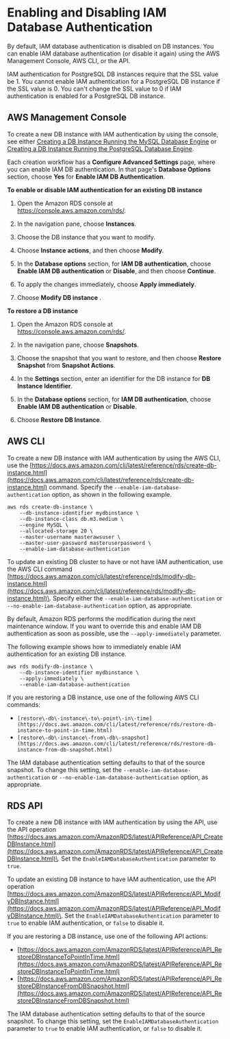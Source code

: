 # Enabling and Disabling IAM Database Authentication<a name="UsingWithRDS.IAMDBAuth.Enabling"></a>

By default, IAM database authentication is disabled on DB instances\. You can enable IAM database authentication \(or disable it again\) using the AWS Management Console, AWS CLI, or the API\.

IAM authentication for PostgreSQL DB instances require that the SSL value be 1\. You cannot enable IAM authentication for a PostgreSQL DB instance if the SSL value is 0\. You can't change the SSL value to 0 if IAM authentication is enabled for a PostgreSQL DB instance\. 

## AWS Management Console<a name="UsingWithRDS.IAMDBAuth.Enabling.Console"></a>

To create a new DB instance with IAM authentication by using the console, see either [Creating a DB Instance Running the MySQL Database Engine](USER_CreateInstance.md) or [Creating a DB Instance Running the PostgreSQL Database Engine](USER_CreatePostgreSQLInstance.md)\.

Each creation workflow has a **Configure Advanced Settings** page, where you can enable IAM DB authentication\. In that page's **Database Options** section, choose **Yes** for **Enable IAM DB Authentication**\.

**To enable or disable IAM authentication for an existing DB instance**

1. Open the Amazon RDS console at [https://console\.aws\.amazon\.com/rds/](https://console.aws.amazon.com/rds/)\.

1. In the navigation pane, choose **Instances**\.

1. Choose the DB instance that you want to modify\.

1. Choose **Instance actions**, and then choose **Modify**\.

1. In the **Database options** section, for **IAM DB authentication**, choose **Enable IAM DB authentication** or **Disable**, and then choose **Continue**\.

1. To apply the changes immediately, choose **Apply immediately**\.

1. Choose **Modify DB instance** \.

**To restore a DB instance**

1. Open the Amazon RDS console at [https://console\.aws\.amazon\.com/rds/](https://console.aws.amazon.com/rds/)\.

1. In the navigation pane, choose **Snapshots**\.

1. Choose the snapshot that you want to restore, and then choose **Restore Snapshot** from **Snapshot Actions**\.

1. In the **Settings** section, enter an identifier for the DB instance for **DB Instance Identifier**\.

1. In the **Database options** section, for **IAM DB authentication**, choose **Enable IAM DB authentication** or **Disable**\.

1. Choose **Restore DB Instance**\.

## AWS CLI<a name="UsingWithRDS.IAMDBAuth.Enabling.CLI"></a>

To create a new DB instance with IAM authentication by using the AWS CLI, use the [https://docs.aws.amazon.com/cli/latest/reference/rds/create-db-instance.html](https://docs.aws.amazon.com/cli/latest/reference/rds/create-db-instance.html) command\. Specify the `--enable-iam-database-authentication` option, as shown in the following example\.

```
aws rds create-db-instance \
    --db-instance-identifier mydbinstance \
    --db-instance-class db.m3.medium \
    --engine MySQL \
    --allocated-storage 20 \
    --master-username masterawsuser \
    --master-user-password masteruserpassword \
    --enable-iam-database-authentication
```

To update an existing DB cluster to have or not have IAM authentication, use the AWS CLI command [https://docs.aws.amazon.com/cli/latest/reference/rds/modify-db-instance.html](https://docs.aws.amazon.com/cli/latest/reference/rds/modify-db-instance.html)\. Specify either the `--enable-iam-database-authentication` or `--no-enable-iam-database-authentication` option, as appropriate\.

By default, Amazon RDS performs the modification during the next maintenance window\. If you want to override this and enable IAM DB authentication as soon as possible, use the `--apply-immediately` parameter\. 

The following example shows how to immediately enable IAM authentication for an existing DB instance\.

```
aws rds modify-db-instance \
    --db-instance-identifier mydbinstance \
    --apply-immediately \
    --enable-iam-database-authentication
```

If you are restoring a DB instance, use one of the following AWS CLI commands:
+ `[restore\-db\-instance\-to\-point\-in\-time](https://docs.aws.amazon.com/cli/latest/reference/rds/restore-db-instance-to-point-in-time.html)`
+ `[restore\-db\-instance\-from\-db\-snapshot](https://docs.aws.amazon.com/cli/latest/reference/rds/restore-db-instance-from-db-snapshot.html)`

The IAM database authentication setting defaults to that of the source snapshot\. To change this setting, set the `--enable-iam-database-authentication` or `--no-enable-iam-database-authentication` option, as appropriate\.

## RDS API<a name="UsingWithRDS.IAMDBAuth.Enabling.API"></a>

To create a new DB instance with IAM authentication by using the API, use the API operation [https://docs.aws.amazon.com/AmazonRDS/latest/APIReference/API_CreateDBInstance.html](https://docs.aws.amazon.com/AmazonRDS/latest/APIReference/API_CreateDBInstance.html)\. Set the `EnableIAMDatabaseAuthentication` parameter to `true`\.

To update an existing DB instance to have IAM authentication, use the API operation [https://docs.aws.amazon.com/AmazonRDS/latest/APIReference/API_ModifyDBInstance.html](https://docs.aws.amazon.com/AmazonRDS/latest/APIReference/API_ModifyDBInstance.html)\. Set the `EnableIAMDatabaseAuthentication` parameter to `true` to enable IAM authentication, or `false` to disable it\.

If you are restoring a DB instance, use one of the following API actions:
+  [https://docs.aws.amazon.com/AmazonRDS/latest/APIReference/API_RestoreDBInstanceToPointInTime.html](https://docs.aws.amazon.com/AmazonRDS/latest/APIReference/API_RestoreDBInstanceToPointInTime.html)
+ [https://docs.aws.amazon.com/AmazonRDS/latest/APIReference/API_RestoreDBInstanceFromDBSnapshot.html](https://docs.aws.amazon.com/AmazonRDS/latest/APIReference/API_RestoreDBInstanceFromDBSnapshot.html)

The IAM database authentication setting defaults to that of the source snapshot\. To change this setting, set the `EnableIAMDatabaseAuthentication` parameter to `true` to enable IAM authentication, or `false` to disable it\.